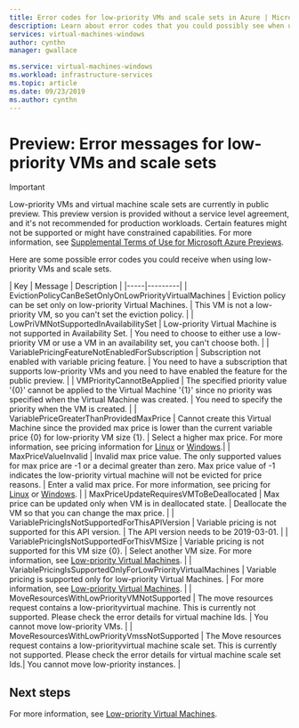 ```yaml
---
title: Error codes for low-priority VMs and scale sets in Azure | Microsoft Docs
description: Learn about error codes that you could possibly see when using low-priority VMs and scale sets.
services: virtual-machines-windows
author: cynthn
manager: gwallace

ms.service: virtual-machines-windows
ms.workload: infrastructure-services
ms.topic: article
ms.date: 09/23/2019
ms.author: cynthn
---
```


# Preview: Error messages for low-priority VMs and scale sets


> [!IMPORTANT]
> Low-priority VMs and virtual machine scale sets are currently in public preview.
> This preview version is provided without a service level agreement, and it's not recommended for production workloads. Certain features might not be supported or might have constrained capabilities. 
> For more information, see [Supplemental Terms of Use for Microsoft Azure Previews](https://azure.microsoft.com/support/legal/preview-supplemental-terms/).


Here are some possible error codes you could receive when using low-priority VMs and scale sets.

| Key | Message | Description |
|-----|---------|
| EvictionPolicyCanBeSetOnlyOnLowPriorityVirtualMachines | Eviction policy can be set only on low-priority Virtual Machines. | This VM is not a low-priority VM, so you can't set the eviction policy. |
| LowPriVMNotSupportedInAvailabilitySet | Low-priority Virtual Machine is not supported in Availability Set. | You need to choose to either use a low-priority VM or use a VM in an availability set, you can't choose both. |
| VariablePricingFeatureNotEnabledForSubscription | Subscription not enabled with variable pricing feature. | You need to have a subscription that supports low-priority VMs and you need to have enabled the feature for the public preview. |
| VMPriorityCannotBeApplied | The specified priority value '{0}' cannot be applied to the Virtual Machine '{1}' since no priority was specified when the Virtual Machine was created. | You need to specify the priority when the VM is created.  |
| VariablePriceGreaterThanProvidedMaxPrice | Cannot create this Virtual Machine since the provided max price is lower than the current variable price {0} for low-priority VM size {1}. | Select a higher max price. For more information, see pricing information for [Linux](https://azure.microsoft.com/pricing/details/virtual-machines/linux/) or [Windows](https://azure.microsoft.com/pricing/details/virtual-machines/windows/).|
| MaxPriceValueInvalid | Invalid max price value. The only supported values for max price are -1 or a decimal greater than zero. Max price value of -1 indicates the low-priority virtual machine will not be evicted for price reasons. | Enter a valid max price. For more information, see pricing for [Linux](https://azure.microsoft.com/pricing/details/virtual-machines/linux/) or [Windows](https://azure.microsoft.com/pricing/details/virtual-machines/windows/). |
| MaxPriceUpdateRequiresVMToBeDeallocated | Max price can be updated only when VM is in deallocated state. | Deallocate the VM so that you can change the max price. |
| VariablePricingIsNotSupportedForThisAPIVersion | Variable pricing is not supported for this API version. | The API version needs to be 2019-03-01. |
| VariablePricingIsNotSupportedForThisVMSize | Variable pricing is not supported for this VM size {0}. | Select another VM size. For more information, see [Low-priority Virtual Machines](./linux/low-priority-vms.md). |
| VariablePricingIsSupportedOnlyForLowPriorityVirtualMachines | Variable pricing is supported only for low-priority Virtual Machines. | For more information, see [Low-priority Virtual Machines](./linux/low-priority-vms.md). |
| MoveResourcesWithLowPriorityVMNotSupported | The move resources request contains a low-priorityvirtual machine. This is currently not supported. Please check the error details for virtual machine Ids.  | You cannot move low-priority VMs. |
| MoveResourcesWithLowPriorityVmssNotSupported | The Move resources request contains a low-priorityvirtual machine scale set. This is currently not supported. Please check the error details for virtual machine scale set Ids.| You cannot move low-priority instances. |


## Next steps

For more information, see [Low-priority Virtual Machines](./linux/low-priority-vms.md).